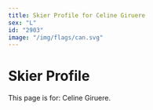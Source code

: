 ```yaml
---
title: Skier Profile for Celine Giruere
sex: "L"
id: "2903"
image: "/img/flags/can.svg" 
---
```


# Skier Profile

This page is for: Celine Giruere.
    